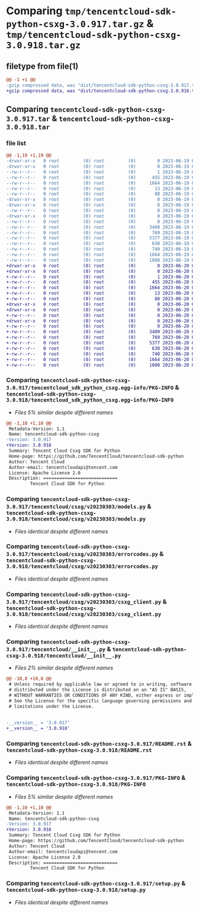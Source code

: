 # Comparing `tmp/tencentcloud-sdk-python-csxg-3.0.917.tar.gz` & `tmp/tencentcloud-sdk-python-csxg-3.0.918.tar.gz`

## filetype from file(1)

```diff
@@ -1 +1 @@
-gzip compressed data, was "dist/tencentcloud-sdk-python-csxg-3.0.917.tar", last modified: Mon Jun 19 00:22:39 2023, max compression
+gzip compressed data, was "dist/tencentcloud-sdk-python-csxg-3.0.918.tar", last modified: Tue Jun 20 02:37:57 2023, max compression
```

## Comparing `tencentcloud-sdk-python-csxg-3.0.917.tar` & `tencentcloud-sdk-python-csxg-3.0.918.tar`

### file list

```diff
@@ -1,19 +1,19 @@
-drwxr-xr-x   0 root         (0) root         (0)        0 2023-06-19 00:22:39.000000 tencentcloud-sdk-python-csxg-3.0.917/
-drwxr-xr-x   0 root         (0) root         (0)        0 2023-06-19 00:22:39.000000 tencentcloud-sdk-python-csxg-3.0.917/tencentcloud_sdk_python_csxg.egg-info/
--rw-r--r--   0 root         (0) root         (0)        1 2023-06-19 00:22:39.000000 tencentcloud-sdk-python-csxg-3.0.917/tencentcloud_sdk_python_csxg.egg-info/dependency_links.txt
--rw-r--r--   0 root         (0) root         (0)      455 2023-06-19 00:22:39.000000 tencentcloud-sdk-python-csxg-3.0.917/tencentcloud_sdk_python_csxg.egg-info/SOURCES.txt
--rw-r--r--   0 root         (0) root         (0)     1664 2023-06-19 00:22:39.000000 tencentcloud-sdk-python-csxg-3.0.917/tencentcloud_sdk_python_csxg.egg-info/PKG-INFO
--rw-r--r--   0 root         (0) root         (0)       13 2023-06-19 00:22:39.000000 tencentcloud-sdk-python-csxg-3.0.917/tencentcloud_sdk_python_csxg.egg-info/top_level.txt
--rw-r--r--   0 root         (0) root         (0)       88 2023-06-19 00:22:39.000000 tencentcloud-sdk-python-csxg-3.0.917/setup.cfg
-drwxr-xr-x   0 root         (0) root         (0)        0 2023-06-19 00:22:39.000000 tencentcloud-sdk-python-csxg-3.0.917/tencentcloud/
-drwxr-xr-x   0 root         (0) root         (0)        0 2023-06-19 00:22:39.000000 tencentcloud-sdk-python-csxg-3.0.917/tencentcloud/csxg/
--rw-r--r--   0 root         (0) root         (0)        0 2023-06-19 00:22:39.000000 tencentcloud-sdk-python-csxg-3.0.917/tencentcloud/csxg/__init__.py
-drwxr-xr-x   0 root         (0) root         (0)        0 2023-06-19 00:22:39.000000 tencentcloud-sdk-python-csxg-3.0.917/tencentcloud/csxg/v20230303/
--rw-r--r--   0 root         (0) root         (0)        0 2023-06-19 00:22:39.000000 tencentcloud-sdk-python-csxg-3.0.917/tencentcloud/csxg/v20230303/__init__.py
--rw-r--r--   0 root         (0) root         (0)     3409 2023-06-19 00:22:39.000000 tencentcloud-sdk-python-csxg-3.0.917/tencentcloud/csxg/v20230303/models.py
--rw-r--r--   0 root         (0) root         (0)      769 2023-06-19 00:22:39.000000 tencentcloud-sdk-python-csxg-3.0.917/tencentcloud/csxg/v20230303/errorcodes.py
--rw-r--r--   0 root         (0) root         (0)     5377 2023-06-19 00:22:39.000000 tencentcloud-sdk-python-csxg-3.0.917/tencentcloud/csxg/v20230303/csxg_client.py
--rw-r--r--   0 root         (0) root         (0)      630 2023-06-19 00:22:39.000000 tencentcloud-sdk-python-csxg-3.0.917/tencentcloud/__init__.py
--rw-r--r--   0 root         (0) root         (0)      740 2023-06-19 00:22:39.000000 tencentcloud-sdk-python-csxg-3.0.917/README.rst
--rw-r--r--   0 root         (0) root         (0)     1664 2023-06-19 00:22:39.000000 tencentcloud-sdk-python-csxg-3.0.917/PKG-INFO
--rw-r--r--   0 root         (0) root         (0)     1008 2023-06-19 00:22:39.000000 tencentcloud-sdk-python-csxg-3.0.917/setup.py
+drwxr-xr-x   0 root         (0) root         (0)        0 2023-06-20 02:37:57.000000 tencentcloud-sdk-python-csxg-3.0.918/
+drwxr-xr-x   0 root         (0) root         (0)        0 2023-06-20 02:37:57.000000 tencentcloud-sdk-python-csxg-3.0.918/tencentcloud_sdk_python_csxg.egg-info/
+-rw-r--r--   0 root         (0) root         (0)        1 2023-06-20 02:37:57.000000 tencentcloud-sdk-python-csxg-3.0.918/tencentcloud_sdk_python_csxg.egg-info/dependency_links.txt
+-rw-r--r--   0 root         (0) root         (0)      455 2023-06-20 02:37:57.000000 tencentcloud-sdk-python-csxg-3.0.918/tencentcloud_sdk_python_csxg.egg-info/SOURCES.txt
+-rw-r--r--   0 root         (0) root         (0)     1664 2023-06-20 02:37:57.000000 tencentcloud-sdk-python-csxg-3.0.918/tencentcloud_sdk_python_csxg.egg-info/PKG-INFO
+-rw-r--r--   0 root         (0) root         (0)       13 2023-06-20 02:37:57.000000 tencentcloud-sdk-python-csxg-3.0.918/tencentcloud_sdk_python_csxg.egg-info/top_level.txt
+-rw-r--r--   0 root         (0) root         (0)       88 2023-06-20 02:37:57.000000 tencentcloud-sdk-python-csxg-3.0.918/setup.cfg
+drwxr-xr-x   0 root         (0) root         (0)        0 2023-06-20 02:37:57.000000 tencentcloud-sdk-python-csxg-3.0.918/tencentcloud/
+drwxr-xr-x   0 root         (0) root         (0)        0 2023-06-20 02:37:57.000000 tencentcloud-sdk-python-csxg-3.0.918/tencentcloud/csxg/
+-rw-r--r--   0 root         (0) root         (0)        0 2023-06-20 02:37:57.000000 tencentcloud-sdk-python-csxg-3.0.918/tencentcloud/csxg/__init__.py
+drwxr-xr-x   0 root         (0) root         (0)        0 2023-06-20 02:37:57.000000 tencentcloud-sdk-python-csxg-3.0.918/tencentcloud/csxg/v20230303/
+-rw-r--r--   0 root         (0) root         (0)        0 2023-06-20 02:37:57.000000 tencentcloud-sdk-python-csxg-3.0.918/tencentcloud/csxg/v20230303/__init__.py
+-rw-r--r--   0 root         (0) root         (0)     3409 2023-06-20 02:37:57.000000 tencentcloud-sdk-python-csxg-3.0.918/tencentcloud/csxg/v20230303/models.py
+-rw-r--r--   0 root         (0) root         (0)      769 2023-06-20 02:37:57.000000 tencentcloud-sdk-python-csxg-3.0.918/tencentcloud/csxg/v20230303/errorcodes.py
+-rw-r--r--   0 root         (0) root         (0)     5377 2023-06-20 02:37:57.000000 tencentcloud-sdk-python-csxg-3.0.918/tencentcloud/csxg/v20230303/csxg_client.py
+-rw-r--r--   0 root         (0) root         (0)      630 2023-06-20 02:37:57.000000 tencentcloud-sdk-python-csxg-3.0.918/tencentcloud/__init__.py
+-rw-r--r--   0 root         (0) root         (0)      740 2023-06-20 02:37:57.000000 tencentcloud-sdk-python-csxg-3.0.918/README.rst
+-rw-r--r--   0 root         (0) root         (0)     1664 2023-06-20 02:37:57.000000 tencentcloud-sdk-python-csxg-3.0.918/PKG-INFO
+-rw-r--r--   0 root         (0) root         (0)     1008 2023-06-20 02:37:57.000000 tencentcloud-sdk-python-csxg-3.0.918/setup.py
```

### Comparing `tencentcloud-sdk-python-csxg-3.0.917/tencentcloud_sdk_python_csxg.egg-info/PKG-INFO` & `tencentcloud-sdk-python-csxg-3.0.918/tencentcloud_sdk_python_csxg.egg-info/PKG-INFO`

 * *Files 5% similar despite different names*

```diff
@@ -1,10 +1,10 @@
 Metadata-Version: 1.1
 Name: tencentcloud-sdk-python-csxg
-Version: 3.0.917
+Version: 3.0.918
 Summary: Tencent Cloud Csxg SDK for Python
 Home-page: https://github.com/TencentCloud/tencentcloud-sdk-python
 Author: Tencent Cloud
 Author-email: tencentcloudapi@tencent.com
 License: Apache License 2.0
 Description: ============================
         Tencent Cloud SDK for Python
```

### Comparing `tencentcloud-sdk-python-csxg-3.0.917/tencentcloud/csxg/v20230303/models.py` & `tencentcloud-sdk-python-csxg-3.0.918/tencentcloud/csxg/v20230303/models.py`

 * *Files identical despite different names*

### Comparing `tencentcloud-sdk-python-csxg-3.0.917/tencentcloud/csxg/v20230303/errorcodes.py` & `tencentcloud-sdk-python-csxg-3.0.918/tencentcloud/csxg/v20230303/errorcodes.py`

 * *Files identical despite different names*

### Comparing `tencentcloud-sdk-python-csxg-3.0.917/tencentcloud/csxg/v20230303/csxg_client.py` & `tencentcloud-sdk-python-csxg-3.0.918/tencentcloud/csxg/v20230303/csxg_client.py`

 * *Files identical despite different names*

### Comparing `tencentcloud-sdk-python-csxg-3.0.917/tencentcloud/__init__.py` & `tencentcloud-sdk-python-csxg-3.0.918/tencentcloud/__init__.py`

 * *Files 2% similar despite different names*

```diff
@@ -10,8 +10,8 @@
 # Unless required by applicable law or agreed to in writing, software
 # distributed under the License is distributed on an "AS IS" BASIS,
 # WITHOUT WARRANTIES OR CONDITIONS OF ANY KIND, either express or implied.
 # See the License for the specific language governing permissions and
 # limitations under the License.
 
 
-__version__ = '3.0.917'
+__version__ = '3.0.918'
```

### Comparing `tencentcloud-sdk-python-csxg-3.0.917/README.rst` & `tencentcloud-sdk-python-csxg-3.0.918/README.rst`

 * *Files identical despite different names*

### Comparing `tencentcloud-sdk-python-csxg-3.0.917/PKG-INFO` & `tencentcloud-sdk-python-csxg-3.0.918/PKG-INFO`

 * *Files 5% similar despite different names*

```diff
@@ -1,10 +1,10 @@
 Metadata-Version: 1.1
 Name: tencentcloud-sdk-python-csxg
-Version: 3.0.917
+Version: 3.0.918
 Summary: Tencent Cloud Csxg SDK for Python
 Home-page: https://github.com/TencentCloud/tencentcloud-sdk-python
 Author: Tencent Cloud
 Author-email: tencentcloudapi@tencent.com
 License: Apache License 2.0
 Description: ============================
         Tencent Cloud SDK for Python
```

### Comparing `tencentcloud-sdk-python-csxg-3.0.917/setup.py` & `tencentcloud-sdk-python-csxg-3.0.918/setup.py`

 * *Files identical despite different names*

